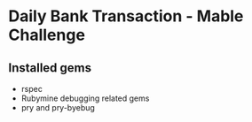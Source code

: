 # Daily Bank Transaction - Mable Challenge

## Installed gems
- rspec
- Rubymine debugging related gems
- pry and pry-byebug

